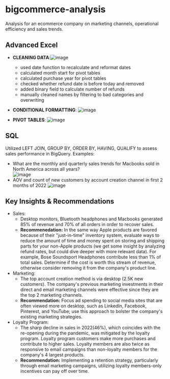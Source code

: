 # bigcommerce-analysis
Analysis for an ecommerce company on marketing channels, operational efficiency and sales trends.

## Advanced Excel
- **CLEANING DATA**:![image](https://github.com/projecttiffany/bigcommerce-sql-analysis/assets/51961132/6cd6bdb9-68cd-42d1-9f41-23b3db9550f7)
  - used date function to recalculate and reformat dates
  - calculated month start for pivot tables
  - calculated purchase year for pivot tables
  - checked whether refund date is before today and removed
  - added binary field to calculate number of refunds
  - manually cleaned names by filtering to bad categories and overwriting


- **CONDITIONAL FORMATTING**: ![image](https://github.com/projecttiffany/bigcommerce-sql-analysis/assets/51961132/c41ade8d-5f9b-415f-9252-80f7741a4c06)<BR>
- **PIVOT TABLES**: ![image](https://github.com/projecttiffany/bigcommerce-sql-analysis/assets/51961132/04566c2d-da2e-4323-80f2-ab6948c6b334)</br>

## SQL

Utilized LEFT JOIN, GROUP BY, ORDER BY, HAVING, QUALIFY to assess sales performance in BigQuery. Examples:
- What are the monthly and quarterly sales trends for Macbooks sold in North America across all years?<br>
    ![image](https://github.com/projecttiffany/bigcommerce-sql-analysis/assets/51961132/b95932f3-e886-469b-bb15-31d85c0ba83a)
- AOV and count of new customers by account creation channel in first 2 months of 2022
  ![image](https://github.com/projecttiffany/bigcommerce-sql-analysis/assets/51961132/5f016be2-3593-4eb6-8208-276f5a0b822a)



## Key Insights & Recommendations
- Sales:
  - Desktop monitors, Bluetooth headphones and Macbooks generated 85% of revenue and 70% of all orders in order to recover sales.
  - **Recommenedation:** In the same way Apple products are favored because of their "just-in-time" inventory system,  evaluate ways to reduce the amount of time and money spent on storing and shipping parts for your non-Apple products (we get some insight by analyzing refund rates, but could dive deeper with more relevant data).  For example, Bose Soundsport Headphones contribute less than 1% of total sales. Determine if the cost is worth this stream of revenue, otherwise consider removing it from the company's product line.
- Marketing:
  - The top account creation method is via desktop (2.5K new customers). The company's previous marketing investments in their direct and email marketing channels were effective since they are the top 2 marketing channels. 
  - **Recommendation:** Focus ad spending to social media sites that are often viewed more on desktop, such as LinkedIn, Facebook, Pinterest, and YouTube; use this approach to bolster the company's existing marketing strategies.
- Loyalty Program:
  - The sharp decline in sales in 2022(46%), which coincides with the re-opening during the pandemic, was mitigated by the loyalty program. Loyalty program customers make more purchases and contribute to higher sales. Loyalty members are also twice as responsive to email campaigns than non-loyalty members for the company's 4 largest products.
  - **Recommendation:** Implementing a retention strategy, particularly through email marketing campaigns, utilizing loyalty members-only incentives can pay off over time. 
